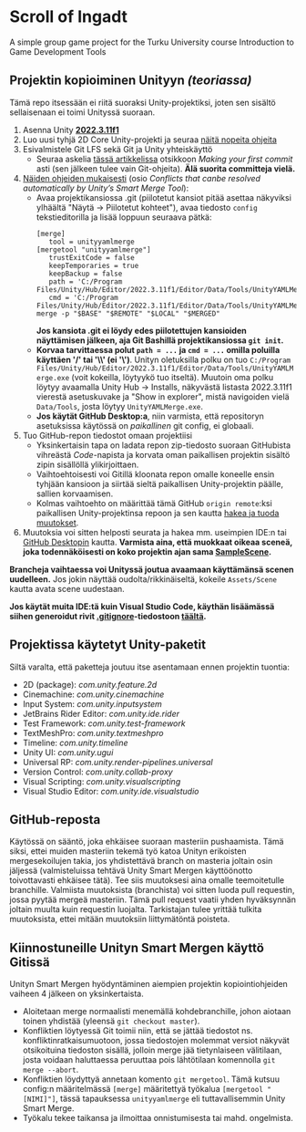 # Scroll of Ingadt
A simple group game project for the Turku University course Introduction to Game Development Tools

## Projektin kopioiminen Unityyn _(teoriassa)_
Tämä repo itsessään ei riitä suoraksi Unity-projektiksi, joten sen sisältö sellaisenaan ei toimi Unityssä suoraan.
1. Asenna Unity [**2022.3.11f1**](https://unity.com/releases/editor/qa/lts-releases)
2. Luo uusi tyhjä 2D Core Unity-projekti ja seuraa [näitä nopeita ohjeita](https://docs.unity3d.com/Manual/Quickstart2DSetup.html)
3. Esivalmistele Git LFS sekä Git ja Unity yhteiskäyttö
   - Seuraa askelia [tässä artikkelissa](https://medium.com/@linojon/git-and-unity-getting-started-ad7c42be8324) otsikkoon _Making your first commit_ asti (sen jälkeen tulee vain Git-ohjeita). **Älä suorita committeja vielä.**
4. [Näiden ohjeiden mukaisesti](https://www.anchorpoint.app/blog/github-and-unity#:~:text=files%20from%20GitHub.-,Conflicts%20that%20canbe%20resolved%20automatically%20by%20Unity%E2%80%99s%20Smart%20Merge%20Tool,-When%20you%20both) (osio _Conflicts that canbe resolved automatically by Unity’s Smart Merge Tool_):
   - Avaa projektikansiossa .git (piilotetut kansiot pitää asettaa näkyviksi ylhäältä "Näytä -> Piilotetut kohteet"), avaa tiedosto `config` tekstieditorilla ja lisää loppuun seuraava pätkä:
     ```
     [merge]
        tool = unityyamlmerge
     [mergetool "unityyamlmerge"]
        trustExitCode = false
        keepTemporaries = true
        keepBackup = false
        path = 'C:/Program Files/Unity/Hub/Editor/2022.3.11f1/Editor/Data/Tools/UnityYAMLMerge.exe'
        cmd = 'C:/Program Files/Unity/Hub/Editor/2022.3.11f1/Editor/Data/Tools/UnityYAMLMerge.exe' merge -p "$BASE" "$REMOTE" "$LOCAL" "$MERGED"
     ```
     **Jos kansiota .git ei löydy edes piilotettujen kansioiden näyttämisen jälkeen, aja Git Bashillä projektikansiossa `git init`.**
   - **Korvaa tarvittaessa polut `path = ...` ja `cmd = ...` omilla poluilla käyttäen '/' tai '\\\\' (ei '\\')**. Unityn oletuksilla polku on tuo `C:/Program Files/Unity/Hub/Editor/2022.3.11f1/Editor/Data/Tools/UnityYAMLMerge.exe` (voit kokeilla, löytyykö tuo itseltä). Muutoin oma polku löytyy avaamalla Unity Hub -> Installs, näkyvästä listasta 2022.3.11f1 vierestä asetuskuvake ja "Show in explorer", mistä navigoiden vielä `Data/Tools`, josta löytyy `UnityYAMLMerge.exe`.
   - **Jos käytät GitHub Desktop:a**, niin varmista, että repositoryn asetuksissa käytössä on *paikallinen* git config, ei globaali.
5. Tuo GitHub-repon tiedostot omaan projektiisi
   - Yksinkertaisin tapa on ladata repon zip-tiedosto suoraan GitHubista vihreästä _Code_-napista ja korvata oman paikallisen projektin sisältö zipin sisällöllä ylikirjoittaen.
   - Vaihtoehtoisesti voi Gitillä kloonata repon omalle koneelle ensin tyhjään kansioon ja siirtää sieltä paikallisen Unity-projektin päälle, sallien korvaamisen.
   - Kolmas vaihtoehto on määrittää tämä GitHub `origin remote`:ksi paikallisen Unity-projektinsa repoon ja sen kautta [hakea ja tuoda muutokset](https://www.atlassian.com/git/tutorials/syncing).
6. Muutoksia voi sitten helposti seurata ja hakea mm. useimpien IDE:n tai [GitHub Desktopin](https://desktop.github.com/) kautta. **Varmista aina, että muokkaat oikeaa sceneä, joka todennäköisesti on koko projektin ajan sama [SampleScene](Assets/Scenes/SampleScene.unity).**

**Brancheja vaihtaessa voi Unityssä joutua avaamaan käyttämänsä scenen uudelleen.** Jos jokin näyttää oudolta/rikkinäiseltä, kokeile `Assets/Scene` kautta avata scene uudestaan.

**Jos käytät muita IDE:tä kuin Visual Studio Code, käythän lisäämässä siihen generoidut rivit [.gitignore](/.gitignore)-tiedostoon [täältä](https://www.toptal.com/developers/gitignore).**

## Projektissa käytetyt Unity-paketit
Siltä varalta, että paketteja joutuu itse asentamaan ennen projektin tuontia:
- 2D (package): _com.unity.feature.2d_
- Cinemachine: _com.unity.cinemachine_
- Input System: _com.unity.inputsystem_
- JetBrains Rider Editor: _com.unity.ide.rider_
- Test Framework: _com.unity.test-framework_
- TextMeshPro: _com.unity.textmeshpro_
- Timeline: _com.unity.timeline_
- Unity UI: _com.unity.ugui_
- Universal RP: _com.unity.render-pipelines.universal_
- Version Control: _com.unity.collab-proxy_
- Visual Scripting: _com.unity.visualscripting_
- Visual Studio Editor: _com.unity.ide.visualstudio_

## GitHub-reposta
Käytössä on sääntö, joka ehkäisee suoraan masteriin pushaamista. Tämä siksi, ettei muiden masteriin tekemä työ katoa Unityn erikoisten mergesekoilujen takia, jos yhdistettävä branch on masteria joltain osin jäljessä (valmisteluissa tehtävä Unity Smart Mergen käyttöönotto toivottavasti ehkäisee tätä). Tee siis muutoksesi aina omalle teemoitetulle branchille. Valmiista muutoksista (branchista) voi sitten luoda pull requestin, jossa pyytää mergeä masteriin. Tämä pull request vaatii yhden hyväksynnän joltain muulta kuin requestin luojalta. Tarkistajan tulee yrittää tulkita muutoksista, ettei mitään muutoksiin liittymätöntä poisteta.

## Kiinnostuneille Unityn Smart Mergen käyttö Gitissä
Unityn Smart Mergen hyödyntäminen aiempien projektin kopiointiohjeiden vaiheen 4 jälkeen on yksinkertaista.
- Aloitetaan merge normaalisti menemällä kohdebranchille, johon aiotaan toinen yhdistää (yleensä `git checkout master`).
- Konfliktien löytyessä Git toimii niin, että se jättää tiedostot ns. konfliktinratkaisumuotoon, jossa tiedostojen molemmat versiot näkyvät otsikoituina tiedoston sisällä, jolloin merge jää tietynlaiseen välitilaan, josta voidaan haluttaessa peruuttaa pois lähtötilaan komennolla `git merge --abort`.
- Konfliktien löydyttyä annetaan komento `git mergetool`. Tämä kutsuu config:n määritelmässä `[merge]` määritettyä työkalua `[mergetool "[NIMI]"]`, tässä tapauksessa `unityyamlmerge` eli tuttavallisemmin Unity Smart Merge.
- Työkalu tekee taikansa ja ilmoittaa onnistumisesta tai mahd. ongelmista.
